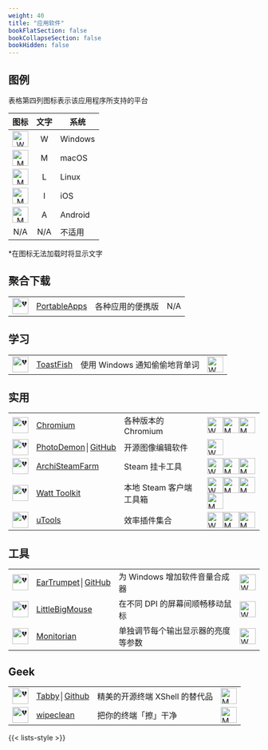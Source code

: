 ```yaml
---
weight: 40
title: "应用软件"
bookFlatSection: false
bookCollapseSection: false
bookHidden: false
---
```




## 图例

表格第四列图标表示该应用程序所支持的平台

| 图标 | 文字 | 系统 |
| :----: | :----: | ---- |
| <img loading="lazy" width="32px" alt="W" src="https://oo7.iou.icu/list/logo-windows.svg"> | W | Windows |
| <img loading="lazy" width="32px" alt="M" src="https://oo7.iou.icu/list/logo-macos.svg"> | M | macOS |
| <img loading="lazy" width="32px" alt="M" src="https://oo7.iou.icu/list/logo-linux.svg"> | L | Linux |
| <img loading="lazy" width="32px" alt="M" src="https://oo7.iou.icu/list/logo-ios.svg"> | I | iOS |
| <img loading="lazy" width="32px" alt="M" src="https://oo7.iou.icu/list/logo-android.svg"> | A | Android |
| N/A | N/A | 不适用 |

*在图标无法加载时将显示文字

## 聚合下载

|  |  |  |  |
| :----: | ---- | ---- | ---- |
| <img loading="lazy" width="32px" alt="💔" src="https://portableapps.com/favicon.ico"> | [PortableApps](https://portableapps.com/) | 各种应用的便携版 | N/A |

## 学习

|  |  |  |  |
| :----: | ---- | ---- | ---- |
| <img loading="lazy" width="32px" alt="💔" src="https://pages.github.com/favicon.ico"> | [ToastFish](https://github.com/Uahh/ToastFish) | 使用 Windows 通知偷偷地背单词 | <img loading="lazy" width="32px" alt="W" src="https://oo7.iou.icu/list/logo-windows.svg"> |

## 实用

|  |  |  |  |
| :----: | ---- | ---- | ---- |
| <img loading="lazy" width="32px" alt="💔" src="https://chromium.woolyss.com/favicon.ico"> | [Chromium](https://chromium.woolyss.com/) | 各种版本的 Chromium | <img loading="lazy" width="32px" alt="W" src="https://oo7.iou.icu/list/logo-windows.svg"><img loading="lazy" width="32px" alt="M" src="https://oo7.iou.icu/list/logo-macos.svg"><img loading="lazy" width="32px" alt="M" src="https://oo7.iou.icu/list/logo-linux.svg"> |
| <img loading="lazy" width="32px" alt="💔" src="https://photodemon.org/favicon.png"> | [PhotoDemon](https://photodemon.org/)│[GitHub](https://github.com/tannerhelland/PhotoDemon) | 开源图像编辑软件 | <img loading="lazy" width="32px" alt="W" src="https://oo7.iou.icu/list/logo-windows.svg"> |
| <img loading="lazy" width="32px" alt="💔" src="https://pages.github.com/favicon.ico"> | [ArchiSteamFarm](https://github.com/JustArchiNET/ArchiSteamFarm/) | Steam 挂卡工具 | <img loading="lazy" width="32px" alt="W" src="https://oo7.iou.icu/list/logo-windows.svg"><img loading="lazy" width="32px" alt="M" src="https://oo7.iou.icu/list/logo-macos.svg"><img loading="lazy" width="32px" alt="M" src="https://oo7.iou.icu/list/logo-linux.svg"> |
| <img loading="lazy" width="32px" alt="💔" src="https://steampp.net/favicon.ico"> | [Watt Toolkit](https://steampp.net/) | 本地 Steam 客户端工具箱 | <img loading="lazy" width="32px" alt="W" src="https://oo7.iou.icu/list/logo-windows.svg"><img loading="lazy" width="32px" alt="M" src="https://oo7.iou.icu/list/logo-macos.svg"><img loading="lazy" width="32px" alt="M" src="https://oo7.iou.icu/list/logo-linux.svg"><img loading="lazy" width="32px" alt="M" src="https://oo7.iou.icu/list/logo-android.svg"> |
| <img loading="lazy" width="32px" alt="💔" src="https://u.tools/favicon.ico"> | [uTools](https://u.tools/) | 效率插件集合 | <img loading="lazy" width="32px" alt="W" src="https://oo7.iou.icu/list/logo-windows.svg"><img loading="lazy" width="32px" alt="M" src="https://oo7.iou.icu/list/logo-macos.svg"><img loading="lazy" width="32px" alt="M" src="https://oo7.iou.icu/list/logo-linux.svg"> |


## 工具

|  |  |  |  |
| :----: | ---- | ---- | ---- |
| <img loading="lazy" width="32px" alt="💔" src="https://pages.github.com/favicon.ico"> | [EarTrumpet](https://eartrumpet.app/)│[GitHub](https://github.com/File-New-Project/EarTrumpet) | 为 Windows 增加软件音量合成器 | <img loading="lazy" width="32px" alt="W" src="https://oo7.iou.icu/list/logo-windows.svg"> |
| <img loading="lazy" width="32px" alt="💔" src="https://pages.github.com/favicon.ico"> | [LittleBigMouse](https://github.com/mgth/LittleBigMouse) | 在不同 DPI 的屏幕间顺畅移动鼠标 | <img loading="lazy" width="32px" alt="W" src="https://oo7.iou.icu/list/logo-windows.svg"> |
| <img loading="lazy" width="32px" alt="💔" src="https://pages.github.com/favicon.ico"> | [Monitorian](https://github.com/emoacht/Monitorian) | 单独调节每个输出显示器的亮度等参数 | <img loading="lazy" width="32px" alt="W" src="https://oo7.iou.icu/list/logo-windows.svg"> |

## Geek

|  |  |  |  |
| :----: | ---- | ---- | ---- |
| <img loading="lazy" width="32px" alt="💔" src="https://tabby.sh/41c0b2191a91f83bee77.png"> | [Tabby](https://tabby.sh/)│[Github](https://github.com/Eugeny/tabby/) | 精美的开源终端 XShell 的替代品 | <img loading="lazy" width="32px" alt="M" src="https://oo7.iou.icu/list/logo-linux.svg"> |
| <img loading="lazy" width="32px" alt="💔" src="https://pages.github.com/favicon.ico"> | [wipeclean](https://github.com/JeanJouliaCode/wipeClean) | 把你的终端「擦」干净 | <img loading="lazy" width="32px" alt="M" src="https://oo7.iou.icu/list/logo-linux.svg"> |

{{< lists-style >}}